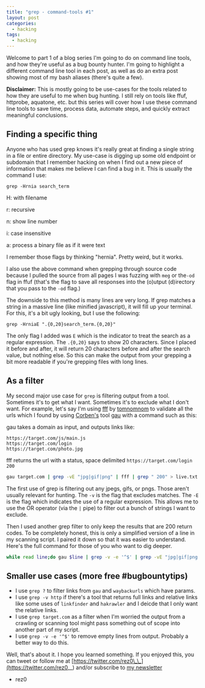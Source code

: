 ```yaml
---
title: "grep - command-tools #1"
layout: post
categories:
  - hacking
tags:
  - hacking
---
```


Welcome to part 1 of a blog series I'm going to do on command line tools, and how they're useful as a bug bounty hunter. I'm going to highlight a different command line tool in each post, as well as do an extra post showing most of my bash aliases (there's quite a few). 

**Disclaimer:** This is mostly going to be use-cases for the tools related to how they are useful to me when bug hunting. I still rely on tools like ffuf, httprobe, aquatone, etc. but this series will cover how I use these command line tools to save time, process data, automate steps, and quickly extract meaningful conclusions. 

## Finding a specific thing

Anyone who has used grep knows it's really great at finding a single string in a file or entire directory. My use-case is digging up some old endpoint or subdomain that I remember hacking on when I find out a new piece of information that makes me believe I can find a bug  in it. This is usually the command I use:

`grep -Hrnia search_term`

H: with filename

r: recursive

n: show line number

i: case insensitive 

a: process a binary file as if it were text

I remember those flags by thinking "hernia". Pretty weird, but it works. 

I also use the above command when grepping through source code because I pulled the source from all pages I was fuzzing with `meg` or the`-od` flag in ffuf (that's the flag to save all responses into the (o)utput (d)irectory that you pass to the `-od` flag.)

The downside to this method is many lines are very long. If grep matches a string in a massive line (like minified javascript), it will fill up your terminal. For this, it's a bit ugly looking, but I use the following:

`grep -HrniaE ".{0,20}search_term.{0,20}"` 

The only flag I added was `E` which is the indicator to treat the search as a regular expression. The `.{0,20}` says to show 20 characters. Since I placed it before and after, it will return 20 characters before and after the search value, but nothing else. So this can make the output from your grepping a bit more readable if you're grepping files with long lines.

## As a filter

My second major use case for `grep` is filtering output from a tool. Sometimes it's to get what I want. Sometimes it's to exclude what I don't want. For example, let's say I'm using [fff](https://github.com/tomnomnom/fff)  by [tomnomnom](https://twitter.com/tomnomnom) to validate all the urls which I found by using [Corben's](https://twitter.com/hacker_?lang=en) tool [gau](https://github.com/lc/gau) with a command such as this:

gau takes a domain as input, and outputs links like:

```
https://target.com/js/main.js
https://target.com/login
https://target.com/photo.jpg
```
fff returns the url with a status, space delimited `https://target.com/login 200`
```bash
gau target.com | grep -vE "jpg|gif|png" | fff | grep " 200" > live.txt
```

The first use of grep is filtering out any jpegs, gifs, or pngs. Those aren't usually relevant for hunting. The `-v` is the flag that excludes matches. The `-E` is the flag which indicates the use of a regular expression. This allows me to use the OR operator (via the `|` pipe) to filter out a bunch of strings I want to exclude. 

Then I used another grep filter to only keep the results that are 200 return codes. To be completely honest, this is only a simplified version of a line in my scanning script. I paired it down so that it was easier to understand. Here's the full command for those of you who want to dig deeper.

```bash
while read line;do gau $line | grep -v -e '^$' | grep -vE "jpg|gif|png|css|jpeg|ttf|woff|svg" | tee -a gau.txt | fff --delay 100 | grep -E " 200| 403| 401| 405" | anew endpoints_live.txt;done < target.com.txt
```

## Smaller use cases (more free #bugbountytips)

- I use `grep ?` to filter links from `gau` and `waybackurls` which have params.
- I use `grep -v http` if there's a tool that returns full links and relative links like some uses of `linkfinder` and `hakrawler` and I deicde that I only want the relative links.
- I use `grep target.com` as a filter when I'm worried the output from a crawling or scanning tool might pass something out of scope into another part of my script.
- I use `grep -v -e '^$'` to remove empty lines from output. Probably a better way to do this.

Well, that's about it. I hope you learned something. If you enjoyed this, you can tweet or follow me at [https://twitter.com/rez0\_\_](https://twitter.com/rez0__) and/or subscribe to [my newsletter](http://eepurl.com/c5WVgj) 

- rez0
